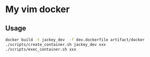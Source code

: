 # My vim docker

## Usage

```bash
docker build -t jackey_dev  -f dev.dockerfile artifact/docker
./scripts/create_container.sh jackey_dev xxx
./scripts/exec_container.sh xxx
```
